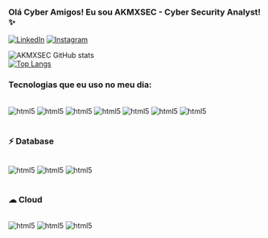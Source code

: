 
### Olá Cyber Amigos! Eu sou AKMXSEC - Cyber Security Analyst! ✨

[![LinkedIn](https://img.shields.io/badge/LinkedIn-0077B5?style=for-the-badge&logo=linkedin&logoColor=white)](https://www.linkedin.com/in/sarah-akemi-243349211?utm_source=share&utm_campaign=share_via&utm_content=profile&utm_medium=ios_app)
[![Instagram](https://img.shields.io/badge/Instagram-E4405F?style=for-the-badge&logo=instagram&logoColor=white)](https://www.instagram.com/akmxsec?igsh=Z3Zmb3c4a3hjang5&utm_source=qr)

![AKMXSEC GitHub stats](https://github-readme-stats.vercel.app/api?username=akmxsec&show_icons=true&theme=radical)   
[![Top Langs](https://github-readme-stats.vercel.app/api/top-langs/?username=akmxsec)](https://github.com/akmxsec/github-readme-stats)

### Tecnologias que eu uso no meu dia:

<div style="display: inline_block"></br>
<img aling="center" alt="html5" src="https://img.shields.io/badge/HTML5-E34F26?style=for-the-badge&logo=html5&logoColor=white" />
<img aling="center" alt="html5" src="https://img.shields.io/badge/CSS3-1572B6?style=for-the-badge&logo=css3&logoColor=white" />
<img aling="center" alt="html5" src="https://img.shields.io/badge/JavaScript-F7DF1E?style=for-the-badge&logo=javascript&logoColor=black" />
<img aling="center" alt="html5" src="https://img.shields.io/badge/C%2B%2B-00599C?style=for-the-badge&logo=c%2B%2B&logoColor=white" />
<img aling="center" alt="html5" src="https://img.shields.io/badge/PHP-777BB4?style=for-the-badge&logo=php&logoColor=white" />
<img aling="center" alt="html5" src="https://img.shields.io/badge/Python-14354C?style=for-the-badge&logo=python&logoColor=white" />
<img aling="center" alt="html5" src="	https://img.shields.io/badge/C%23-239120?style=for-the-badge&logo=c-sharp&logoColor=white" />
</div><br/>

### ⚡ Database
<div style="display: inline_block"></br>
<img aling="center" alt="html5" src="https://img.shields.io/badge/MySQL-005C84?style=for-the-badge&logo=mysql&logoColor=white" />
<img aling="center" alt="html5" src="https://img.shields.io/badge/MariaDB-003545?style=for-the-badge&logo=mariadb&logoColor=white" />
<img aling="center" alt="html5" src="https://img.shields.io/badge/Oracle-F80000?style=for-the-badge&logo=Oracle&logoColor=white" />
</div><br/>

### ☁ Cloud
<div style="display: inline_block"></br>
<img aling="center" alt="html5" src="https://img.shields.io/badge/Amazon_AWS-FF9900?style=for-the-badge&logo=amazonaws&logoColor=white" />
<img aling="center" alt="html5" src="https://img.shields.io/badge/Google_Cloud-4285F4?style=for-the-badge&logo=google-cloud&logoColor=white" />
<img aling="center" alt="html5" src="https://img.shields.io/badge/microsoft%20azure-0089D6?style=for-the-badge&logo=microsoft-azure&logoColor=white" />
</div><br/>
</div>
